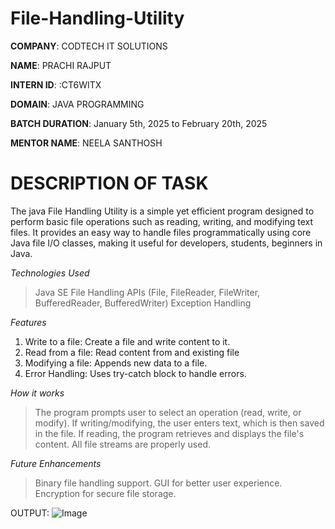 # File-Handling-Utility

**COMPANY**: CODTECH IT SOLUTIONS

**NAME**: PRACHI RAJPUT

**INTERN ID**: :CT6WITX

**DOMAIN**: JAVA PROGRAMMING

**BATCH DURATION**: January 5th, 2025 to February 20th, 2025

**MENTOR NAME**: NEELA SANTHOSH


# DESCRIPTION OF TASK

The java File Handling Utility is a simple yet efficient program designed to perform basic file operations such as reading, writing, and modifying text files. It provides an easy way to handle files programmatically using core Java file I/O classes, making it useful for developers, students, beginners in Java.

*Technologies Used*
> Java SE
> File Handling APIs (File, FileReader, FileWriter, BufferedReader, BufferedWriter)
> Exception Handling

*Features*
1. Write to a file: Create a file and write content to it.
2. Read from a file: Read content from and existing file
3. Modifying a file: Appends new data to a file.
4. Error Handling: Uses try-catch block to handle errors.


*How it works*
> The program prompts user to select an operation (read, write, or modify).
> If writing/modifying, the user enters text, which is then saved in the file.
> If reading, the program retrieves and displays the file's content.
> All file streams are properly used.


*Future Enhancements*
> Binary file handling support.
> GUI for better user experience.
> Encryption for secure file storage.





OUTPUT: ![Image](https://github.com/user-attachments/assets/925c9376-f5ed-48f4-8461-ac9b1e6d74e7)


